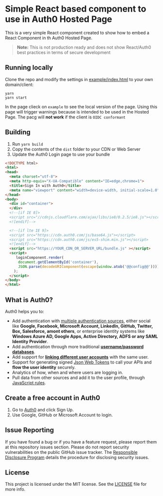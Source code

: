 # Simple React based component to use in Auth0 Hosted Page

This is a very simple React component created to show how to embed a React Component in th Auth0 Hosted Page. 

> **Note:** This is not production ready and does not show React/Auth0 best practices in terms of secure development

## Running locally

Clone the repo and modify the settings in [example/index.html](example/index.html) to your own domain/client:

```
yarn 
yarn start
```

In the page clieck on `example` to see the local version of the page. Using this page will trigger warnings because is intended to be used in the Hosted Page. The pacg will **not work** if the client is `OIDC conformant`

## Building

1. Run `yarn build`
2. Copy the contents of the `dist` folder to your CDN or Web Server
3. Update the Auth0 Login page to use your bundle

```html
<!DOCTYPE html>
<html>
<head>
  <meta charset="utf-8">
  <meta http-equiv="X-UA-Compatible" content="IE=edge,chrome=1">
  <title>Sign In with Auth0</title>
  <meta name="viewport" content="width=device-width, initial-scale=1.0" />
</head>
<body>
  <div id="container">
  </div>
  <!--[if IE 8]>
  <script src="//cdnjs.cloudflare.com/ajax/libs/ie8/0.2.5/ie8.js"></script>
  <![endif]-->

  <!--[if lte IE 9]>
  <script src="https://cdn.auth0.com/js/base64.js"></script>
  <script src="https://cdn.auth0.com/js/es5-shim.min.js"></script>
  <![endif]-->
  <script src="https://YOUR_CDN_OR_SERVER_URL/bundle.js" ></script>
  <script>
     loginComponent.render(
      document.getElementById('container'),
      JSON.parse(decodeURIComponent(escape(window.atob('@@config@@'))))
    );
  </script>
</body>
</html>
```

## What is Auth0?

Auth0 helps you to:

* Add authentication with [multiple authentication sources](https://docs.auth0.com/identityproviders), either social like **Google, Facebook, Microsoft Account, LinkedIn, GitHub, Twitter, Box, Salesforce, amont others**, or enterprise identity systems like **Windows Azure AD, Google Apps, Active Directory, ADFS or any SAML Identity Provider**.
* Add authentication through more traditional **[username/password databases](https://docs.auth0.com/mysql-connection-tutorial)**.
* Add support for **[linking different user accounts](https://docs.auth0.com/link-accounts)** with the same user.
* Support for generating signed [Json Web Tokens](https://docs.auth0.com/jwt) to call your APIs and **flow the user identity** securely.
* Analytics of how, when and where users are logging in.
* Pull data from other sources and add it to the user profile, through [JavaScript rules](https://docs.auth0.com/rules).

## Create a free account in Auth0

1. Go to [Auth0](https://auth0.com) and click Sign Up.
2. Use Google, GitHub or Microsoft Account to login.

## Issue Reporting

If you have found a bug or if you have a feature request, please report them at this repository issues section. Please do not report security vulnerabilities on the public GitHub issue tracker. The [Responsible Disclosure Program](https://auth0.com/whitehat) details the procedure for disclosing security issues.

## License

This project is licensed under the MIT license. See the [LICENSE](LICENSE) file for more info.

